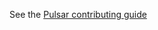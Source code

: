 See the [Pulsar contributing guide](https://github.com/pulsar-edit/.github/blob/main/CONTRIBUTING.md)
